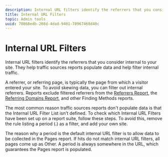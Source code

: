 ```yaml
---
description: Internal URL filters identify the referrers that you consider internal to your site. They help traffic sources reports populate data and help filter internal traffic.
title: Internal URL Filters
topic: Admin tools
uuid: 70868edb-208d-4dad-9401-70967468d40c
---
```


# Internal URL Filters

Internal URL filters identify the referrers that you consider internal to your site. They help traffic sources reports populate data and help filter internal traffic.

A referrer, or referring page, is typically the page from which a visitor entered your site. To avoid skewing data, you can filter out internal referrers. Reports exclude filtered referrers from the [Referrers Report](/help/components/c-variables/dimensionslist/reports-referrers.md), the [Referring Domains Report](/help/components/c-variables/dimensionslist/reports-referring-domains.md), and other Finding Methods reports.

The most common reason traffic sources reports don't populate data is that the Internal URL Filter List isn't defined. To check which Internal URL Filters have been set up on a report suite, follow these steps. To avoid this, remove the rule listing a period (.) as a filter, and add your own site.

The reason why a period is the default internal URL filter is to allow data to be collected in the Pages report. If hits do not match internal URL filters, all pages come up as Other. A period is always somewhere in the URL, which guarantees the Pages report is populated.
